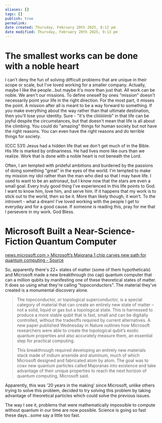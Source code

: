 ```yaml
---
aliases: []
tags: []
publish: true
permalink:
date created: Thursday, February 20th 2025, 8:12 pm
date modified: Thursday, February 20th 2025, 9:13 pm
---
```


# The smallest works can be done with a noble heart

I can't deny the fun of solving difficult problems that are unique in their scope or scale, but I've loved working for a smaller company.  Actually, maybe I like the people...but maybe it's more than just that.  All work can be noble.  We aren't our missions.  To define oneself by ones "mission" doesn't necessarily point your life in the right direction.  For the most part, it misses the point.  A mission after all is meant to be a way forward to something.  If you make everything about the way rather than that ultimate destination, then you'll lose your identity.  Sure - "it's the cliiiiiiiimb" in that life can be joyful despite the circumstances, but that doesn't mean that life is all about the climbing.  You could do "amazing" things for human society but not have the right reasons.  You can even have the right reasons and do terrible things for society.

(CCC 531) Jesus had a hidden life that we don't get much of in the Bible.  His life is marked by ordinariness.  He had lives more like ours than we realize.  Work that is done with a noble heart is not beneath the Lord.  

Often, I am tempted with prideful ambitions and burdened by the passions of doing something "great" in the eyes of the world.  I'm tempted to make my mission my idol rather than the man who died so that I may have life.  I used to want to be an astronaut, but I know now that the stars are even a small goal.  Every truly good thing I've experienced in this life points to God.  I want to know him, love him, and serve him.  If it happens that my work is to stick out to the world, then so be it.  More than likely though, it won't.  To the introvert - what a dream!  I've loved working with the people I get to everyday and for a good cause.  If someone is reading this, pray for me that I persevere in my work.  God Bless.

# Microsoft Built a Near-Science-Fiction Quantum Computer

[news.microsoft.com > Microsoft’s Majorana 1 chip carves new path for quantum computing - Source](https://news.microsoft.com/source/features/ai/microsofts-majorana-1-chip-carves-new-path-for-quantum-computing/)

So, apparently there's 22+ states of matter (some of them hypotheticals) and Microsoft made a new breakthrough (no cap) quantum computer that can a million qubits by manifesting one of these theoretical states of matter.  It does so using what they're calling "topoconductors".  The material they've created is a monumental discovery alone.  

> The topoconductor, or topological superconductor, is a special category of material that can create an entirely new state of matter – not a solid, liquid or gas but a topological state. This is harnessed to produce a more stable qubit that is fast, small and can be digitally controlled, without the tradeoffs required by current alternatives. A new paper published Wednesday in Nature outlines how Microsoft researchers were able to create the topological qubit’s exotic quantum properties and also accurately measure them, an essential step for practical computing.
> 
> This breakthrough required developing an entirely new materials stack made of indium arsenide and aluminum, much of which Microsoft designed and fabricated atom by atom. The goal was to coax new quantum particles called Majoranas into existence and take advantage of their unique properties to reach the next horizon of quantum computing, Microsoft said.

Apparently, this was '20 years in the making' since Microsoft, unlike others trying to solve this problem, decided to try solving this problem by taking advantage of theoretical particles which could solve the previous issues.  

The way I see it, problems that were mathematically impossible to compute without quantum in our time are now possible.  Science is going so fast these days...some say a little too fast.